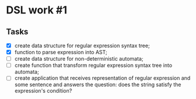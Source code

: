 # DSL work #1

## Tasks

- [x] create data structure for regular expression syntax tree;
- [x] function to parse expression into AST;
- [ ] create data structure for non-deterministic automata;
- [ ] create function that transform regular expression syntax tree into
automata;
- [ ] create application that receives representation of regular expression
and some sentence and answers the question: does the string satisfy
the expression's condition?